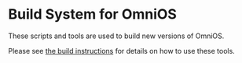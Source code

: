 # Build System for OmniOS

These scripts and tools are used to build new versions of OmniOS.

Please see [the build instructions](http://omnios.omniti.com/wiki.php/BuildInstructions) for details on how to use these tools.

